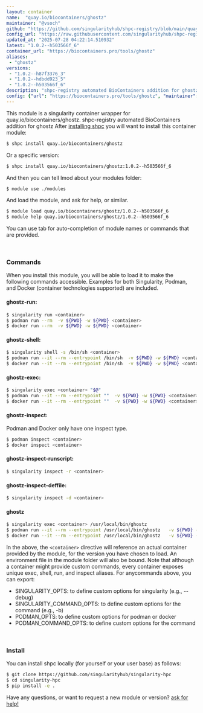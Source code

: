 ```yaml
---
layout: container
name:  "quay.io/biocontainers/ghostz"
maintainer: "@vsoch"
github: "https://github.com/singularityhub/shpc-registry/blob/main/quay.io/biocontainers/ghostz/container.yaml"
config_url: "https://raw.githubusercontent.com/singularityhub/shpc-registry/main/quay.io/biocontainers/ghostz/container.yaml"
updated_at: "2025-07-28 04:22:14.510932"
latest: "1.0.2--h503566f_6"
container_url: "https://biocontainers.pro/tools/ghostz"
aliases:
 - "ghostz"
versions:
 - "1.0.2--h87f3376_3"
 - "1.0.2--hdbdd923_5"
 - "1.0.2--h503566f_6"
description: "shpc-registry automated BioContainers addition for ghostz"
config: {"url": "https://biocontainers.pro/tools/ghostz", "maintainer": "@vsoch", "description": "shpc-registry automated BioContainers addition for ghostz", "latest": {"1.0.2--h503566f_6": "sha256:e0bf1f7f18fe9a271af8577acf95f2c63c181a69f79856974a7dc75733823c1f"}, "tags": {"1.0.2--h87f3376_3": "sha256:57262b2b9c1baa903369459658733aa12c0f1a843c56199299587cfbbaf02460", "1.0.2--hdbdd923_5": "sha256:867cf04129aa8984b62438f2d3d69a60b27ece38793255e1a5eb87565a411568", "1.0.2--h503566f_6": "sha256:e0bf1f7f18fe9a271af8577acf95f2c63c181a69f79856974a7dc75733823c1f"}, "docker": "quay.io/biocontainers/ghostz", "aliases": {"ghostz": "/usr/local/bin/ghostz"}}
---
```


This module is a singularity container wrapper for quay.io/biocontainers/ghostz.
shpc-registry automated BioContainers addition for ghostz
After [installing shpc](#install) you will want to install this container module:


```bash
$ shpc install quay.io/biocontainers/ghostz
```

Or a specific version:

```bash
$ shpc install quay.io/biocontainers/ghostz:1.0.2--h503566f_6
```

And then you can tell lmod about your modules folder:

```bash
$ module use ./modules
```

And load the module, and ask for help, or similar.

```bash
$ module load quay.io/biocontainers/ghostz/1.0.2--h503566f_6
$ module help quay.io/biocontainers/ghostz/1.0.2--h503566f_6
```

You can use tab for auto-completion of module names or commands that are provided.

<br>

### Commands

When you install this module, you will be able to load it to make the following commands accessible.
Examples for both Singularity, Podman, and Docker (container technologies supported) are included.

#### ghostz-run:

```bash
$ singularity run <container>
$ podman run --rm  -v ${PWD} -w ${PWD} <container>
$ docker run --rm  -v ${PWD} -w ${PWD} <container>
```

#### ghostz-shell:

```bash
$ singularity shell -s /bin/sh <container>
$ podman run --it --rm --entrypoint /bin/sh  -v ${PWD} -w ${PWD} <container>
$ docker run --it --rm --entrypoint /bin/sh  -v ${PWD} -w ${PWD} <container>
```

#### ghostz-exec:

```bash
$ singularity exec <container> "$@"
$ podman run --it --rm --entrypoint ""  -v ${PWD} -w ${PWD} <container> "$@"
$ docker run --it --rm --entrypoint ""  -v ${PWD} -w ${PWD} <container> "$@"
```

#### ghostz-inspect:

Podman and Docker only have one inspect type.

```bash
$ podman inspect <container>
$ docker inspect <container>
```

#### ghostz-inspect-runscript:

```bash
$ singularity inspect -r <container>
```

#### ghostz-inspect-deffile:

```bash
$ singularity inspect -d <container>
```


#### ghostz

```bash
$ singularity exec <container> /usr/local/bin/ghostz
$ podman run --it --rm --entrypoint /usr/local/bin/ghostz   -v ${PWD} -w ${PWD} <container> -c " $@"
$ docker run --it --rm --entrypoint /usr/local/bin/ghostz   -v ${PWD} -w ${PWD} <container> -c " $@"
```



In the above, the `<container>` directive will reference an actual container provided
by the module, for the version you have chosen to load. An environment file in the
module folder will also be bound. Note that although a container
might provide custom commands, every container exposes unique exec, shell, run, and
inspect aliases. For anycommands above, you can export:

 - SINGULARITY_OPTS: to define custom options for singularity (e.g., --debug)
 - SINGULARITY_COMMAND_OPTS: to define custom options for the command (e.g., -b)
 - PODMAN_OPTS: to define custom options for podman or docker
 - PODMAN_COMMAND_OPTS: to define custom options for the command

<br>

### Install

You can install shpc locally (for yourself or your user base) as follows:

```bash
$ git clone https://github.com/singularityhub/singularity-hpc
$ cd singularity-hpc
$ pip install -e .
```

Have any questions, or want to request a new module or version? [ask for help!](https://github.com/singularityhub/singularity-hpc/issues)